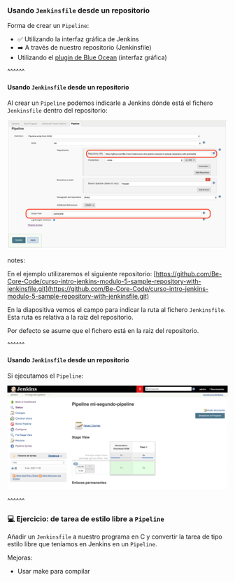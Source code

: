 ### Usando `Jenkinsfile` desde un repositorio

Forma de crear un `Pipeline`:

* ✅ Utilizando la interfaz gráfica de Jenkins
* ➡️ A través de nuestro repositorio (Jenkinsfile)
* Utilizando el [plugin de Blue Ocean](https://jenkins.io/doc/book/pipeline/getting-started/#through-blue-ocean) (interfaz gráfica)
 
^^^^^^

#### Usando `Jenkinsfile` desde un repositorio

Al crear un `Pipeline` podemos indicarle a Jenkins dónde está el fichero `Jenkinsfile` dentro del
repositorio:

![jenkinsfile_create_pipeline_from_scm](/slides/images/jenkinsfile_create_pipeline_from_scm.png)

notes:

En el ejemplo utilizaremos el siguiente repositorio: 
[https://github.com/Be-Core-Code/curso-intro-jenkins-modulo-5-sample-repository-with-jenkinsfile.git](https://github.com/Be-Core-Code/curso-intro-jenkins-modulo-5-sample-repository-with-jenkinsfile.git)

En la diapositiva vemos el campo para indicar la ruta al fichero `Jenkinsfile`. Esta
ruta es relativa a la raiz del repositorio.

Por defecto se asume que el fichero está en la raiz del repositorio.

^^^^^^

#### Usando `Jenkinsfile` desde un repositorio

Si ejecutamos el `Pipeline`:

![jenkinsfile_create_pipeline_from_scm](/slides/images/jenkinsfile_create_pipeline_from_scm_results.png)

^^^^^^

### 💻️ Ejercicio: de tarea de estilo libre a `Pipeline`

Añadir un `Jenkinsfile` a nuestro programa en C y convertir la tarea de tipo estilo libre
que teníamos en Jenkins en un `Pipeline`.

Mejoras: 
* Usar make para compilar